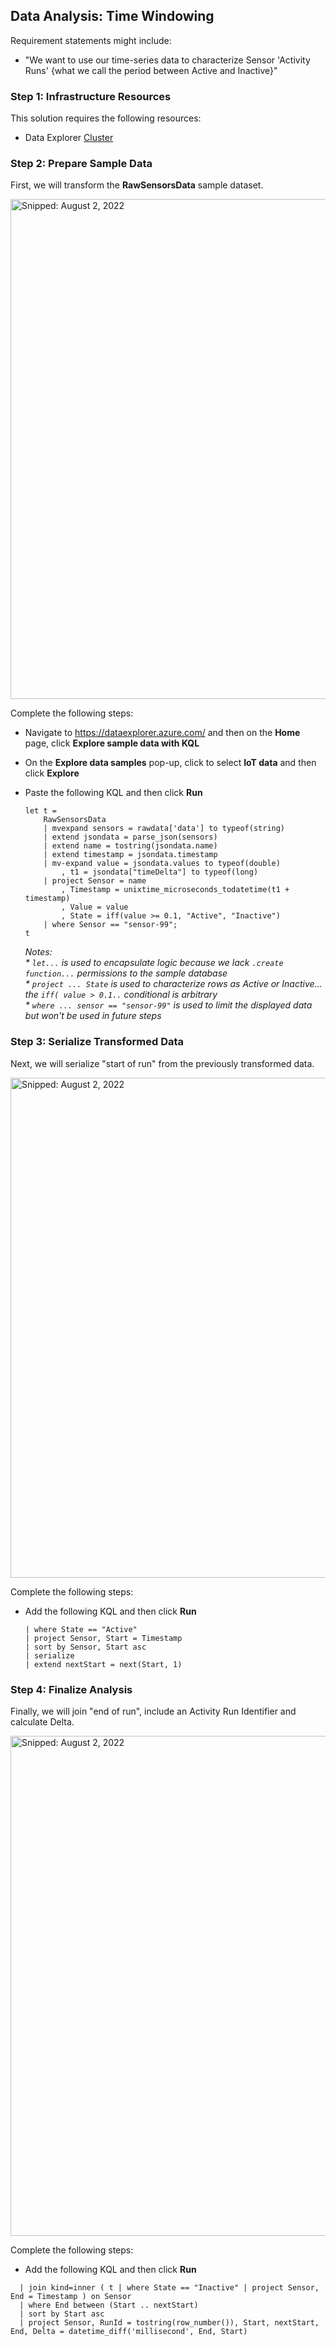## Data Analysis: Time Windowing

Requirement statements might include:

* "We want to use our time-series data to characterize Sensor 'Activity Runs' {what we call the period between Active and Inactive}"

### Step 1: Infrastructure Resources

This solution requires the following resources:

* Data Explorer [Cluster](Infrastructure_DataExplorer_Cluster.md)

### Step 2: Prepare Sample Data

First, we will transform the **RawSensorsData** sample dataset.

  <img src="https://user-images.githubusercontent.com/44923999/182669711-cfb91e83-c71f-490d-887c-d5b54156a212.png" width="800" title="Snipped: August 2, 2022" />

Complete the following steps:

* Navigate to https://dataexplorer.azure.com/ and then on the **Home** page, click **Explore sample data with KQL**

* On the **Explore data samples** pop-up, click to select **IoT data** and then click **Explore**

* Paste the following KQL and then click **Run**

  ```
  let t = 
      RawSensorsData
      | mvexpand sensors = rawdata['data'] to typeof(string)
      | extend jsondata = parse_json(sensors)
      | extend name = tostring(jsondata.name)
      | extend timestamp = jsondata.timestamp
      | mv-expand value = jsondata.values to typeof(double)
          , t1 = jsondata["timeDelta"] to typeof(long)
      | project Sensor = name
          , Timestamp = unixtime_microseconds_todatetime(t1 + timestamp)
          , Value = value
          , State = iff(value >= 0.1, "Active", "Inactive")
      | where Sensor == "sensor-99";
  t
  ```

  _Notes:_<br>
  _* `let...` is used to encapsulate logic because we lack `.create function...` permissions to the sample database_<br>
  _* `project ... State` is used to characterize rows as Active or Inactive... the `iff( value > 0.1..` conditional is arbitrary_<br>
  _* `where ... sensor == "sensor-99"` is used to limit the displayed data but won't be used in future steps_

### Step 3: Serialize Transformed Data

Next, we will serialize "start of run" from the previously transformed data.

  <img src="https://user-images.githubusercontent.com/44923999/182633642-fb10c967-e219-4224-bb08-1e25fc266583.png" width="800" title="Snipped: August 2, 2022" />

Complete the following steps:

* Add the following KQL and then click **Run**

  ```
  | where State == "Active"
  | project Sensor, Start = Timestamp
  | sort by Sensor, Start asc 
  | serialize 
  | extend nextStart = next(Start, 1)
  ```

### Step 4: Finalize Analysis

Finally, we will join "end of run", include an Activity Run Identifier and calculate Delta.

  <img src="https://user-images.githubusercontent.com/44923999/182653189-c5519d5f-c695-4617-b713-f780897b7f6f.png" width="800" title="Snipped: August 2, 2022" />

Complete the following steps:

* Add the following KQL and then click **Run**

```
  | join kind=inner ( t | where State == "Inactive" | project Sensor, End = Timestamp ) on Sensor
  | where End between (Start .. nextStart)
  | sort by Start asc
  | project Sensor, RunId = tostring(row_number()), Start, nextStart, End, Delta = datetime_diff('millisecond', End, Start)
```
